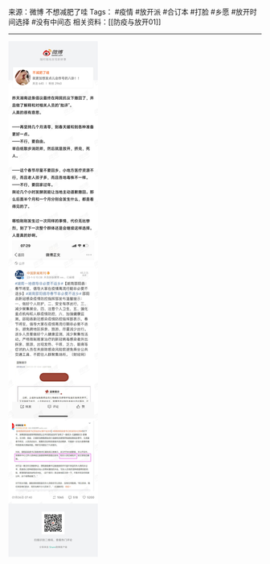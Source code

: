 来源：微博 不想减肥了哇
Tags： #疫情 #放开派 #合订本 #打脸 #乡愿 #放开时间选择 #没有中间态
相关资料：[[防疫与放开01]]
***
![](https://raw.githubusercontent.com/bluntvoice/mypic/main/4854817095418899.jpg)